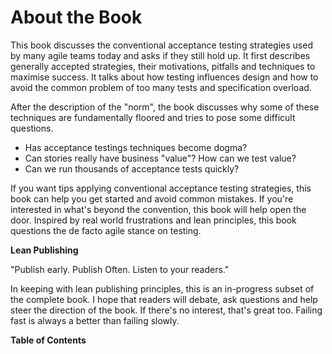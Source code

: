 
# About the Book

This book discusses the conventional acceptance testing strategies used by many agile teams today and asks if they still hold up. It first describes generally accepted strategies, their motivations, pitfalls and techniques to maximise success. It talks about how testing influences design and how to avoid the common problem of too many tests and specification overload.

After the description of the "norm", the book discusses why some of these techniques are fundamentally floored and tries to pose some difficult questions.

 * Has acceptance testings techniques become dogma?
 * Can stories really have business "value"? How can we test value?
 * Can we run thousands of acceptance tests quickly?

If you want tips applying conventional acceptance testing strategies, this book can help you get started and avoid common mistakes. If you're interested in what's beyond the convention, this book will help open the door. Inspired by real world frustrations and lean principles, this book questions the de facto agile stance on testing.


**Lean Publishing**

"Publish early. Publish Often. Listen to your readers."

In keeping with lean publishing principles, this is an in-progress subset of the complete book. I hope that readers will debate, ask questions and help steer the direction of the book. If there's no interest, that's great too. Failing fast is always a better than failing slowly.


**Table of Contents**